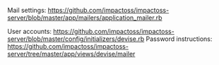 Mail settings:
https://github.com/impactoss/impactoss-server/blob/master/app/mailers/application_mailer.rb

User accounts:
https://github.com/impactoss/impactoss-server/blob/master/config/initializers/devise.rb
Password instructions:
https://github.com/impactoss/impactoss-server/tree/master/app/views/devise/mailer
